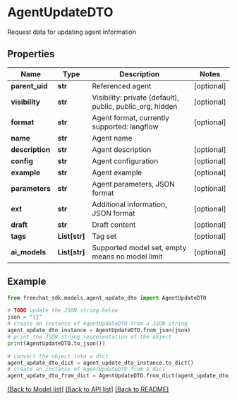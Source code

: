 # AgentUpdateDTO

Request data for updating agent information

## Properties

Name | Type | Description | Notes
------------ | ------------- | ------------- | -------------
**parent_uid** | **str** | Referenced agent | [optional] 
**visibility** | **str** | Visibility: private (default), public, public_org, hidden | [optional] 
**format** | **str** | Agent format, currently supported: langflow | [optional] 
**name** | **str** | Agent name | 
**description** | **str** | Agent description | [optional] 
**config** | **str** | Agent configuration | [optional] 
**example** | **str** | Agent example | [optional] 
**parameters** | **str** | Agent parameters, JSON format | [optional] 
**ext** | **str** | Additional information, JSON format | [optional] 
**draft** | **str** | Draft content | [optional] 
**tags** | **List[str]** | Tag set | [optional] 
**ai_models** | **List[str]** | Supported model set, empty means no model limit | [optional] 

## Example

```python
from freechat_sdk.models.agent_update_dto import AgentUpdateDTO

# TODO update the JSON string below
json = "{}"
# create an instance of AgentUpdateDTO from a JSON string
agent_update_dto_instance = AgentUpdateDTO.from_json(json)
# print the JSON string representation of the object
print(AgentUpdateDTO.to_json())

# convert the object into a dict
agent_update_dto_dict = agent_update_dto_instance.to_dict()
# create an instance of AgentUpdateDTO from a dict
agent_update_dto_from_dict = AgentUpdateDTO.from_dict(agent_update_dto_dict)
```
[[Back to Model list]](../README.md#documentation-for-models) [[Back to API list]](../README.md#documentation-for-api-endpoints) [[Back to README]](../README.md)


